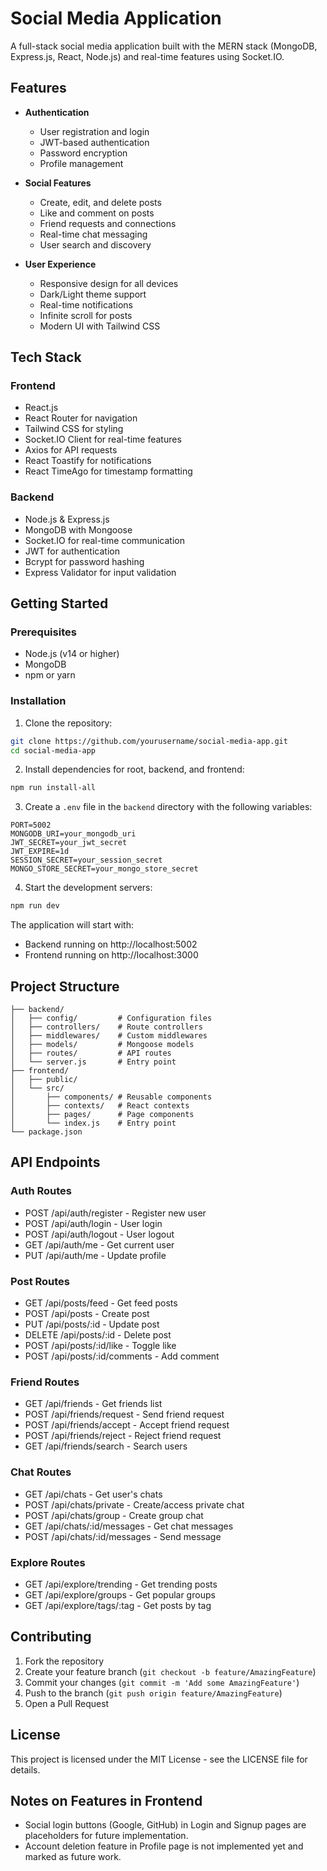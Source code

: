# Social Media Application

A full-stack social media application built with the MERN stack (MongoDB, Express.js, React, Node.js) and real-time features using Socket.IO.

## Features

- **Authentication**
  - User registration and login
  - JWT-based authentication
  - Password encryption
  - Profile management

- **Social Features**
  - Create, edit, and delete posts
  - Like and comment on posts
  - Friend requests and connections
  - Real-time chat messaging
  - User search and discovery

- **User Experience**
  - Responsive design for all devices
  - Dark/Light theme support
  - Real-time notifications
  - Infinite scroll for posts
  - Modern UI with Tailwind CSS

## Tech Stack

### Frontend
- React.js
- React Router for navigation
- Tailwind CSS for styling
- Socket.IO Client for real-time features
- Axios for API requests
- React Toastify for notifications
- React TimeAgo for timestamp formatting

### Backend
- Node.js & Express.js
- MongoDB with Mongoose
- Socket.IO for real-time communication
- JWT for authentication
- Bcrypt for password hashing
- Express Validator for input validation

## Getting Started

### Prerequisites
- Node.js (v14 or higher)
- MongoDB
- npm or yarn

### Installation

1. Clone the repository:
```bash
git clone https://github.com/yourusername/social-media-app.git
cd social-media-app
```

2. Install dependencies for root, backend, and frontend:
```bash
npm run install-all
```

3. Create a `.env` file in the `backend` directory with the following variables:
```env
PORT=5002
MONGODB_URI=your_mongodb_uri
JWT_SECRET=your_jwt_secret
JWT_EXPIRE=1d
SESSION_SECRET=your_session_secret
MONGO_STORE_SECRET=your_mongo_store_secret
```

4. Start the development servers:
```bash
npm run dev
```

The application will start with:
- Backend running on http://localhost:5002
- Frontend running on http://localhost:3000

## Project Structure

```
├── backend/
│   ├── config/         # Configuration files
│   ├── controllers/    # Route controllers
│   ├── middlewares/    # Custom middlewares
│   ├── models/         # Mongoose models
│   ├── routes/         # API routes
│   └── server.js       # Entry point
├── frontend/
│   ├── public/
│   └── src/
│       ├── components/ # Reusable components
│       ├── contexts/   # React contexts
│       ├── pages/      # Page components
│       └── index.js    # Entry point
└── package.json
```

## API Endpoints

### Auth Routes
- POST /api/auth/register - Register new user
- POST /api/auth/login - User login
- POST /api/auth/logout - User logout
- GET /api/auth/me - Get current user
- PUT /api/auth/me - Update profile

### Post Routes
- GET /api/posts/feed - Get feed posts
- POST /api/posts - Create post
- PUT /api/posts/:id - Update post
- DELETE /api/posts/:id - Delete post
- POST /api/posts/:id/like - Toggle like
- POST /api/posts/:id/comments - Add comment

### Friend Routes
- GET /api/friends - Get friends list
- POST /api/friends/request - Send friend request
- POST /api/friends/accept - Accept friend request
- POST /api/friends/reject - Reject friend request
- GET /api/friends/search - Search users

### Chat Routes
- GET /api/chats - Get user's chats
- POST /api/chats/private - Create/access private chat
- POST /api/chats/group - Create group chat
- GET /api/chats/:id/messages - Get chat messages
- POST /api/chats/:id/messages - Send message

### Explore Routes
- GET /api/explore/trending - Get trending posts
- GET /api/explore/groups - Get popular groups
- GET /api/explore/tags/:tag - Get posts by tag

## Contributing

1. Fork the repository
2. Create your feature branch (`git checkout -b feature/AmazingFeature`)
3. Commit your changes (`git commit -m 'Add some AmazingFeature'`)
4. Push to the branch (`git push origin feature/AmazingFeature`)
5. Open a Pull Request

## License

This project is licensed under the MIT License - see the LICENSE file for details.

## Notes on Features in Frontend

- Social login buttons (Google, GitHub) in Login and Signup pages are placeholders for future implementation.
- Account deletion feature in Profile page is not implemented yet and marked as future work.
